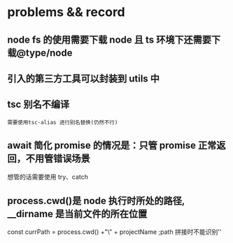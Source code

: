 # problems && record

## node fs 的使用需要下载 node 且 ts 环境下还需要下载@type/node

## 引入的第三方工具可以封装到 utils 中

## tsc 别名不编译

    需要使用tsc-alias 进行别名替换(仍然不行)

## await 简化 promise 的情况是：只管 promise 正常返回，不用管错误场景

想管的话需要使用 try、catch

## process.cwd()是 node 执行时所处的路径, \_\_dirname 是当前文件的所在位置

const currPath = process.cwd() +"\\" + projectName ;path 拼接时不能识别'\'
